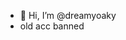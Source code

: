 - 👋 Hi, I’m @dreamyoaky
- old acc banned

<!---
dreamyoaky/dreamyoaky is a ✨ special ✨ repository because its `README.md` (this file) appears on your GitHub profile.
You can click the Preview link to take a look at your changes.
--->
